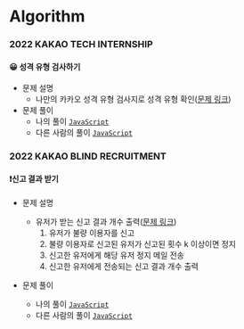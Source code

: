 # Algorithm

### 2022 KAKAO TECH INTERNSHIP
#### 😀 성격 유형 검사하기
- 문제 설명
  - 나만의 카카오 성격 유형 검사지로 성격 유형 확인([문제 링크](https://school.programmers.co.kr/learn/courses/30/lessons/118666))
- 문제 풀이
  - 나의 풀이 [`JavaScript`](https://github.com/hansj204/Algorithm/blob/master/2022%20KAKAO%20TECH%20INTERNSHIP/mbti_me.js)
  - 다른 사람의 풀이 [`JavaScript`](https://github.com/hansj204/Algorithm/blob/master/2022%20KAKAO%20TECH%20INTERNSHIP/mbti_me.js)
  
### 2022 KAKAO BLIND RECRUITMENT
  #### ❗신고 결과 받기
- 문제 설명
  - 유저가 받는 신고 결과 개수 출력([문제 링크](https://school.programmers.co.kr/learn/courses/30/lessons/92334))
    1. 유저가 불량 이용자를 신고
    2. 불량 이용자로 신고된 유저가 신고된 횟수 k 이상이면 정지
    3. 신고한 유저에게 해당 유저 정지 메일 전송
    4. 신고한 유저에게 전송되는 신고 결과 개수 출력 
  
- 문제 풀이
  - 나의 풀이 [`JavaScript`](https://github.com/hansj204/Algorithm/blob/master/2022%20KAKAO%20BLIND%20RECRUITMENT/report_me.js)
  - 다른 사람의 풀이 [`JavaScript`](https://github.com/hansj204/Algorithm/blob/master/2022%20KAKAO%20BLIND%20RECRUITMENT/report_other.js)
